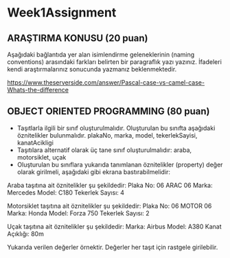 # Week1Assignment

## ARAŞTIRMA KONUSU (20 puan)
Aşağıdaki bağlantıda yer alan isimlendirme geleneklerinin (naming conventions) arasındaki farkları belirten bir paragraflık yazı yazınız. İfadeleri kendi araştırmalarınız sonucunda yazmanız beklenmektedir.

https://www.theserverside.com/answer/Pascal-case-vs-camel-case-Whats-the-difference

## OBJECT ORIENTED PROGRAMMING (80 puan)
-	Taşıtlarla ilgili bir sınıf oluşturulmalıdır. Oluşturulan bu sınıfta aşağıdaki öznitelikler bulunmalıdır.
plakaNo, marka, model, tekerlekSayisi, kanatAcikligi
-	Taşıtılara alternatif olarak üç tane sınıf oluşturulmalıdır:
araba, motorsiklet, uçak
-	Oluşturulan bu sınıflara yukarıda tanımlanan öznitelikler (property) değer olarak girilmeli, aşağıdaki gibi ekrana bastırabilmelidir:

Araba taşıtına ait öznitelikler şu şekildedir:
 Plaka No: 06 ARAC 06
 Marka: Mercedes
 Model: C180
 Tekerlek Sayısı: 4

Motorsiklet taşıtına ait öznitelikler şu şekildedir:
Plaka No: 06 MOTOR 06
Marka: Honda
Model: Forza 750
Tekerlek Sayısı: 2

Uçak taşıtına ait öznitelikler şu şekildedir:
Marka: Airbus
Model: A380
Kanat Açıklığı: 80m

Yukarıda verilen değerler örnektir. Değerler her taşıt için rastgele girilebilir.

